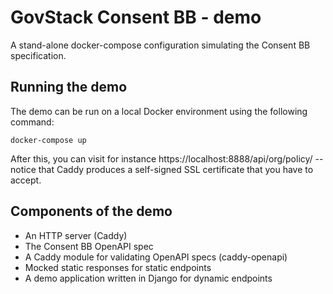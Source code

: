 # GovStack Consent BB - demo
A stand-alone docker-compose configuration simulating the Consent BB specification.

## Running the demo

The demo can be run on a local Docker environment using the following command:

```
docker-compose up
```

After this, you can visit for instance https://localhost:8888/api/org/policy/ -- notice that Caddy produces a self-signed SSL certificate that you have to accept.

## Components of the demo

* An HTTP server (Caddy)
* The Consent BB OpenAPI spec
* A Caddy module for validating OpenAPI specs (caddy-openapi)
* Mocked static responses for static endpoints
* A demo application written in Django for dynamic endpoints
